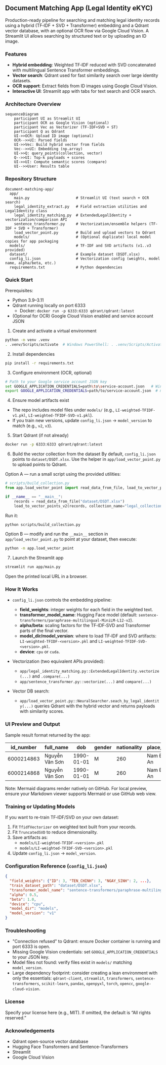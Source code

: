 ## Document Matching App (Legal Identity eKYC)

Production-ready pipeline for searching and matching legal identity records using a hybrid (TF‑IDF + SVD + Transformer) embedding and a Qdrant vector database, with an optional OCR flow via Google Cloud Vision. A Streamlit UI allows searching by structured text or by uploading an ID image.

### Features
- **Hybrid embedding**: Weighted TF‑IDF reduced with SVD concatenated with multilingual Sentence Transformer embeddings.
- **Vector search**: Qdrant used for fast similarity search over large identity datasets.
- **OCR support**: Extract fields from ID images using Google Cloud Vision.
- **Interactive UI**: Streamlit app with tabs for text search and OCR search.

### Architecture Overview


```mermaid
sequenceDiagram
    participant UI as Streamlit UI
    participant OCR as Google Vision (optional)
    participant Vec as Vectorizer (TF-IDF+SVD + ST)
    participant Q as Qdrant
    UI->>OCR: Upload ID image (optional)
    OCR-->>UI: Parsed fields
    UI->>Vec: Build hybrid vector from fields
    Vec-->>UI: Embedding (np.array)
    UI->>Q: query_points(collection, vector)
    Q-->>UI: Top-k payloads + scores
    UI->>UI: Compute semantic scores (compare)
    UI-->>User: Results table
```

### Repository Structure
```text
document-matching-app/
  app/
    main.py                     # Streamlit UI (text search + OCR search)
    legal_identity_extract.py   # Field extraction utilities and LegalIdentity class
    legal_identity_matching.py  # ExtendedLegalIdentity + vectorization/comparison API
    sentence_transformer.py     # Vectorization/ensemble helpers (TF-IDF + SVD + Transformer)
    load_vector_point.py        # Build and upload vectors to Qdrant
    models/                     # (Optional duplicate) local model copies for app packaging
  models/                       # TF-IDF and SVD artifacts (v1..v3 provided)
  dataset/                      # Example dataset (DSDT.xlsx)
  config_li.json                # Vectorization config (weights, model name, alpha/beta, etc.)
  requirements.txt              # Python dependencies
```

### Quick Start
Prerequisites:
- Python 3.9–3.11
- Qdrant running locally on port 6333
  - Docker: `docker run -p 6333:6333 qdrant/qdrant:latest`
- (Optional for OCR) Google Cloud Vision enabled and service account JSON

1) Create and activate a virtual environment
```bash
python -m venv .venv
. .venv/Scripts/activate  # Windows PowerShell: . .venv/Scripts/Activate.ps1
```

2) Install dependencies
```bash
pip install -r requirements.txt
```

3) Configure environment (OCR, optional)
```bash
# Path to your Google service account JSON key
set GOOGLE_APPLICATION_CREDENTIALS=path\to\service-account.json   # Windows
export GOOGLE_APPLICATION_CREDENTIALS=path/to/service-account.json  # macOS/Linux
```

4) Ensure model artifacts exist
- The repo includes model files under `models/` (e.g., `LI-weighted-TFIDF-v1.pkl`, `LI-weighted-TFIDF-SVD-v1.pkl`).
- If you train new versions, update `config_li.json` → `model_version` to match (e.g., `v2`, `v3`).

5) Start Qdrant (if not already)
```bash
docker run -p 6333:6333 qdrant/qdrant:latest
```

6) Build the vector collection from the dataset
By default, `config_li.json` points to `dataset/DSDT.xlsx`. Use the helper in `app/load_vector_point.py` to upload points to Qdrant.

Option A — run a small script using the provided utilities:
```python
# scripts/build_collection.py
from app.load_vector_point import read_data_from_file, load_to_vector_points_v2

if __name__ == "__main__":
    records = read_data_from_file("dataset/DSDT.xlsx")
    load_to_vector_points_v2(records, collection_name="legal_collection_test3")
```
Run it:
```bash
python scripts/build_collection.py
```

Option B — modify and run the `__main__` section in `app/load_vector_point.py` to point at your dataset, then execute:
```bash
python -m app.load_vector_point
```

7) Launch the Streamlit app
```bash
streamlit run app/main.py
```
Open the printed local URL in a browser.

### How It Works
- `config_li.json` controls the embedding pipeline:
  - **field_weights**: integer weights for each field in the weighted text.
  - **transformer_model_name**: Hugging Face model (default: `sentence-transformers/paraphrase-multilingual-MiniLM-L12-v2`).
  - **alpha/beta**: scaling factors for the TF‑IDF‑SVD and Transformer parts of the final vector.
  - **model_dir/model_version**: where to load TF‑IDF and SVD artifacts: `LI-weighted-TFIDF-<version>.pkl` and `LI-weighted-TFIDF-SVD-<version>.pkl`.
  - **device**: `cpu` or `cuda`.

- Vectorization (two equivalent APIs provided):
  - `app/legal_identity_matching.py::ExtendedLegalIdentity.vectorize(...)` and `.compare(...)`
  - `app/sentence_transformer.py::vectorize(...)` and `compare(...)`

- Vector DB search:
  - `app/load_vector_point.py::NeuralSearcher.seach_by_legal_identity(...)` queries Qdrant with the hybrid vector and returns payloads with similarity scores.

### UI Preview and Output

Sample result format returned by the app:

| id_number | full_name       | dob        | gender | nationality | place_of_origin | place_of_residence | hometown | occupation        | similar_score | semantic_score |
|-----------|------------------|------------|--------|-------------|-----------------|--------------------|----------|-------------------|---------------|----------------|
| 6000214863| Nguyễn Văn Sơn   | 1990-01-01 | M      | 260         | Nam Đàn, Nghệ An| Xóm 3, Nam Lộc ... | 403      | Lao dong tu do    | 0.873         | 0.912          |
| 6000214868| Nguyễn Văn Son   | 1990-01-01 | M      | 260         | Nam Đàn, Nghệ An| Xóm 3, Nam Lộc ... | 403      | Lao dong tu do    | 0.862         | 0.903          |

Note: Mermaid diagrams render natively on GitHub. For local preview, ensure your Markdown viewer supports Mermaid or use GitHub web view.

### Training or Updating Models
If you want to re-train TF‑IDF/SVD on your own dataset:
1. Fit `TfidfVectorizer` on weighted text built from your records.
2. Fit `TruncatedSVD` to reduce dimensionality.
3. Save artifacts as:
   - `models/LI-weighted-TFIDF-<version>.pkl`
   - `models/LI-weighted-TFIDF-SVD-<version>.pkl`
4. Update `config_li.json` → `model_version`.

### Configuration Reference (`config_li.json`)
```json
{
  "field_weights": {"ID": 3, "TEN_CHINH": 3, "NGAY_SINH": 2, ...},
  "train_dataset_path": "dataset/DSDT.xlsx",
  "transformer_model_name": "sentence-transformers/paraphrase-multilingual-MiniLM-L12-v2",
  "alpha": 0.5,
  "beta": 1.0,
  "device": "cpu",
  "model_dir": "models",
  "model_version": "v1"
}
```

### Troubleshooting
- "Connection refused" to Qdrant: ensure Docker container is running and port 6333 is open.
- Missing Google Vision credentials: set `GOOGLE_APPLICATION_CREDENTIALS` to your JSON key.
- Model files not found: verify files exist in `models/` matching `model_version`.
- Large dependency footprint: consider creating a lean environment with only the essentials: `qdrant-client`, `streamlit`, `transformers`, `sentence-transformers`, `scikit-learn`, `pandas`, `openpyxl`, `torch`, `opencc`, `google-cloud-vision`.

### License
Specify your license here (e.g., MIT). If omitted, the default is “All rights reserved.”

### Acknowledgements
- Qdrant open-source vector database
- Hugging Face Transformers and Sentence-Transformers
- Streamlit
- Google Cloud Vision


